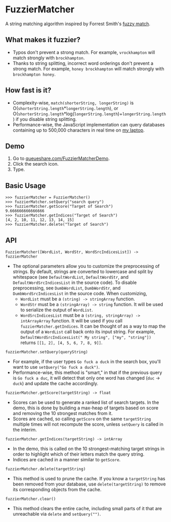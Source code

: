 # FuzzierMatcher

A string matching algorithm inspired by Forrest Smith's [fuzzy match](https://blog.forrestthewoods.com/reverse-engineering-sublime-text-s-fuzzy-match-4cffeed33fdb).

## What makes it fuzzier?

* Typos don't prevent a strong match. For example, `vrockhampton` will match strongly with `brockhampton`.
* Thanks to string splitting, incorrect word orderings don't prevent a strong match. For example, `honey brockhampton` will match strongly with `brockhampton honey`.

## How fast is it?

* Complexity-wise, `match(shorterString, longerString)` is O(`shorterString.length`\*`longerString.length`), or O(`shorterString.length`\*log(`longerString.length`)+`longerString.length`) if you disable string splitting.
* Performance-wise, the JavaScript implementation can query databases containing up to 500,000 characters in real time on [my laptop](http://browser.geekbench.com/geekbench3/8725551).

## Demo

1. Go to [queueshare.com/FuzzierMatcherDemo](https://queueshare.com/FuzzierMatcherDemo).
2. Click the search icon.
3. Type.

## Basic Usage

```
>>> fuzzierMatcher = FuzzierMatcher()
>>> fuzzierMatcher.setQuery("search query")
>>> fuzzierMatcher.getScore("Target of Search")
9.666666666666666
>>> fuzzierMatcher.getIndices("Target of Search")
[4, 2, 10, 11, 12, 13, 14, 15]
>>> fuzzierMatcher.delete("Target of Search")
```

## API

`FuzzierMatcher([WordList, WordStr, WordSrcIndicesList]) -> fuzzierMatcher`

* The optional parameters allow you to customize the preprocessing of strings. By default, strings are converted to lowercase and split by whitespace (see `DefaultWordList`, `DefaultWordStr`, and `DefaultWordSrcIndicesList` in the source code). To disable preprocessing, see `DumbWordList`, `DumbWordStr`, and `DumbWordSrcIndicesList` in the source code. When customizing, 
    * `WordList` must be a `(string) -> stringArray` function.
    * `WordStr` must be a `(stringArray) -> string` function. It will be used to serialize the output of `WordList`.
    * `WordSrcIndicesList` must be a `(string, stringArray) -> intArrayArray` function. It will be used if you call `fuzzierMatcher.getIndices`. It can be thought of as a way to map the output of a `WordList` call back onto its input string. For example, `DefaultWordSrcIndicesList(" My string", ["my", "string"])` returns `[[1, 2], [4, 5, 6, 7, 8, 9]]`.

`fuzzierMatcher.setQuery(queryString)`

* For example, if the user types `Go fuck a duck` in the search box, you'll want to use `setQuery("Go fuck a duck")`. 
* Performance-wise, this method is "smart," in that if the previous query is `Go fuck a duc`, it will detect that only one word has changed (`duc` -> `duck`) and update the cache accordingly.

`fuzzierMatcher.getScore(targetString) -> float`

* Scores can be used to generate a ranked list of search targets. In the demo, this is done by building a max-heap of targets based on score and removing the 10 strongest matches from it.
* Scores are cached, so calling `getScore` on the same `targetString` multiple times will not recompute the score, unless `setQuery` is called in the interim.

`fuzzierMatcher.getIndices(targetString) -> intArray`

* In the demo, this is called on the 10 strongest-matching target strings in order to highlight which of their letters match the query string.
* Indices are cached in a manner similar to `getScore`.

`fuzzierMatcher.delete(targetString)`

* This method is used to prune the cache. If you know a `targetString` has been removed from your database, use `delete(targetString)` to remove its corresponding objects from the cache.

`fuzzierMatcher.clear()`

* This method clears the entire cache, including small parts of it that are unreachable via `delete` and `setQuery("")`.